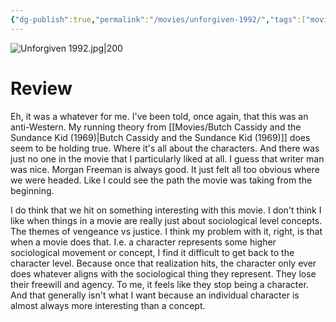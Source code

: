 ```yaml
---
{"dg-publish":true,"permalink":"/movies/unforgiven-1992/","tags":["movies"],"created":"2024-01-25","updated":"2025-03-13"}
---
```



![Unforgiven 1992.jpg|200](/img/user/Attachments/Unforgiven%201992.jpg)

# Review

Eh, it was a whatever for me. I've been told, once again, that this was an anti-Western. My running theory from [[Movies/Butch Cassidy and the Sundance Kid (1969)\|Butch Cassidy and the Sundance Kid (1969)]] does seem to be holding true. Where it's all about the characters. And there was just no one in the movie that I particularly liked at all. I guess that writer man was nice. Morgan Freeman is always good. It just felt all too obvious where we were headed. Like I could see the path the movie was taking from the beginning.

I do think that we hit on something interesting with this movie. I don't think I like when things in a movie are really just about sociological level concepts. The themes of vengeance vs justice. I think my problem with it, right, is that when a movie does that. I.e. a character represents some higher sociological movement or concept, I find it difficult to get back to the character level. Because once that realization hits, the character only ever does whatever aligns with the sociological thing they represent. They lose their freewill and agency.  To me, it feels like they stop being a character. And that generally isn't what I want because an individual character is almost always more interesting than a concept.
